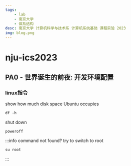 ```yaml
---
tags:
    - lab
    - 南京大学
    - 体系结构
desc: 南京大学 计算机科学与技术系 计算机系统基础 课程实验 2023
img: blog.png
---
```


# nju-ics2023

## PA0 - 世界诞生的前夜: 开发环境配置

### linux指令
show how much disk space Ubuntu occupies
```shell
df -h
```
shut down
```shell
poweroff
```
:::info command not found?
try to switch to root
```shell
su root
```
:::